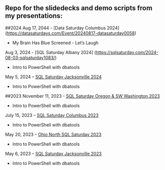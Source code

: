 ## Repo for the slidedecks and demo scripts from my presentations:

##2024
Aug 17, 2044 - [Data Saturday Columbus 2024] (https://datasaturdays.com/Event/20240817-datasaturday0058)
* My Brain Has Blue Screened - Let’s Laugh

Aug 3, 2024 - [SQL Saturday Albany 2024] (https://sqlsaturday.com/2024-08-03-sqlsaturday1083/)
* Intro to PowerShell with dbatools

May 5, 2024 – [SQL Saturday Jacksonville 2024](https://sqlsaturday.com/2024-05-04-sqlsaturday1068/)
* Intro to PowerShell with dbatools

##2023
November 11, 2023 - [SQL Saturday Oregon & SW Washington 2023](https://sqlsaturday.com/2023-11-11-sqlsaturday1057/)
* Intro to PowerShell with dbatools

July 15, 2023 – [SQL Saturday Columbus 2023](https://sqlsaturday.com/2023-07-15-sqlsaturday1058/)
* Intro to PowerShell with dbatools

May 20, 2023 – [Ohio North SQL Saturday 2023](https://sqlsaturday.com/2023-05-20-sqlsaturday1055/)
* Intro to PowerShell with dbatools

May 6, 2023 – [SQL Saturday Jacksonville 2023](https://sqlsaturday.com/2023-05-06-sqlsaturday1041/)
* Intro to PowerShell with dbatools
